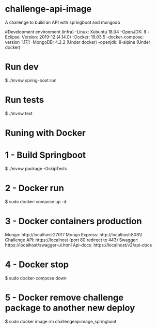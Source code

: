 # challenge-api-image
A challenge to build an API with springboot and mongodb


#Development environment (infra)
-Linux: Xubuntu 18.04
-OpenJDK: 8
-Eclipse: Version: 2019-12 (4.14.0)
-Docker: 19.03.5
-docker-compose: version 1.17.1
-MongoDB: 4.2.2 (Under docker)
-openjdk: 8-alpine (Under docker)




# Run dev
$ ./mvnw spring-boot:run

# Run tests
$ ./mvnw test




# Runing with Docker


# 1 - Build Springboot
$ ./mvnw package -DskipTests


# 2 - Docker run
$ sudo docker-compose up -d


# 3 - Docker containers production
Mongo: http://localhost:27017
Mongo Express: http://localhost:8081/
Challenge API: https://localhost (port 80 redirect to 443)
Swagger: https://localhost/swagger-ui.html
Api-docs: https://localhost/v2/api-docs


# 4 - Docker stop
$ sudo docker-compose down


# 5 - Docker remove challenge package to another new deploy
$ sudo docker image rm challengeapiimage_springboot




